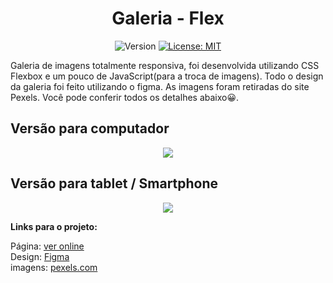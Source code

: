 
<div align="center">
  <h1>Galeria - Flex</h1>
  
<p>
  <img alt="Version" src="https://img.shields.io/badge/version-0.0.1-blue.svg?cacheSeconds=2592000" />
  <a href="https://github.com/maykbrito/theme-launchbase/blob/master/LICENSE" target="_blank">
    <img alt="License: MIT" src="https://img.shields.io/github/license/maykbrito/theme-launchbase" />
  </a>
</p>
  
  <div align="left">
  Galeria de imagens totalmente responsiva, foi desenvolvida utilizando CSS Flexbox e um pouco de JavaScript(para a troca de imagens). 
    Todo o design da galeria foi feito utilizando o figma. As imagens foram retiradas do site Pexels. Você pode conferir todos os detalhes abaixo😀. 


  </div border="1">
  <h2 align="left">Versão para computador</h2>
  <img src="https://user-images.githubusercontent.com/17308374/169313841-4b9a9c4e-06d8-4682-9c03-18fd8e07a502.png">
  <h2 align="left">Versão para tablet / Smartphone</h2>
  <img src="https://user-images.githubusercontent.com/17308374/169598100-8d7e049a-4d89-4e8d-b559-374971dc94e6.png">
  </div>
  
 <strong>Links para o projeto:</strong>

Página: [ver online](https://bit.ly/3a4qqyd)
<br>
Design: [Figma](https://bit.ly/38DJmUi)
<br>
imagens: [pexels.com](https://www.pexels.com/pt-br/procurar/city/)
